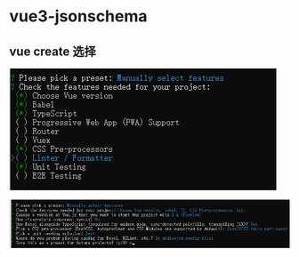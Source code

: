 # vue3-jsonschema


## vue create 选择

![](./readme/vue-create.png)

![](./readme/vue-choice.png)



